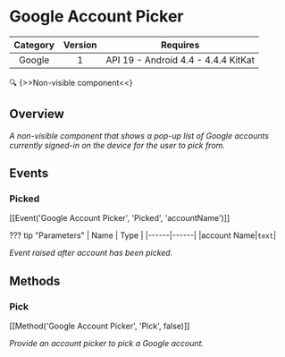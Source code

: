 # Google Account Picker

| Category | Version | Requires |
|:--------:|:-------:|:--------:|
|Google|1|API 19 - Android 4.4 - 4.4.4 KitKat|

:mag: {>>Non-visible component<<}

## Overview

_A non-visible component that shows a pop-up list of Google accounts currently signed-in on the device for the user to pick from._

## Events

### Picked

[[Event('Google Account Picker', 'Picked', 'accountName')]]

??? tip "Parameters"
    | Name | Type |
    |------|------|
    |account Name|`text`|


_Event raised after account has been picked._

## Methods

### Pick

[[Method('Google Account Picker', 'Pick', false)]]

_Provide an account picker to pick a Google account._